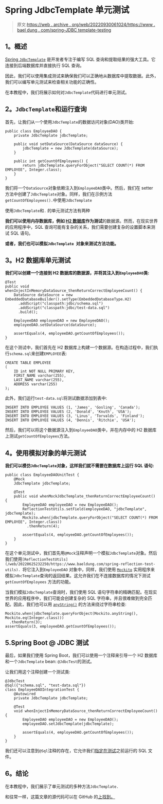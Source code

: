 # Spring JdbcTemplate 单元测试

> 原文:[https://web . archive . org/web/20220930061024/https://www . bael dung . com/spring-JDBC template-testing](https://web.archive.org/web/20220930061024/https://www.baeldung.com/spring-jdbctemplate-testing)

## **1。概述**

[Spring `JdbcTemplate`](/web/20220625232250/https://www.baeldung.com/spring-jdbc-jdbctemplate) 是开发者专注于编写 SQL 查询和提取结果的强大工具。它连接到后端数据库并直接执行 SQL 查询。

因此，我们可以使用集成测试来确保我们可以正确地从数据库中提取数据。此外，我们可以编写单元测试来检查相关功能的正确性。

在本教程中，我们将展示如何对`JdbcTemplate`代码进行单元测试。

## **2。`JdbcTemplate`和运行查询**

首先，让我们从一个使用`JdbcTemplate`的数据访问对象(DAO)类开始:

```
public class EmployeeDAO {
    private JdbcTemplate jdbcTemplate;

    public void setDataSource(DataSource dataSource) {
        jdbcTemplate = new JdbcTemplate(dataSource);
    }

    public int getCountOfEmployees() {
        return jdbcTemplate.queryForObject("SELECT COUNT(*) FROM EMPLOYEE", Integer.class);
    }
}
```

我们将一个`DataSource`对象依赖注入到`EmployeeDAO`类中。然后，我们在 setter 方法中创建了`JdbcTemplate`对象。同样，我们在示例方法`getCountOfEmployees().`中使用`JdbcTemplate`

使用`JdbcTemplate`和`.` 的单元测试方法有两种

**我们可以使用内存数据库，例如 [H2 数据库](/web/20220625232250/https://www.baeldung.com/spring-boot-h2-database)作为测试**的数据源。然而，在现实世界的应用程序中，SQL 查询可能有复杂的关系，我们需要创建复杂的设置脚本来测试 SQL 语句。

**或者，我们也可以模拟`JdbcTemplate `对象来测试方法功能。**

## **3。H2 数据库单元测试**

**我们可以创建一个连接到 H2 数据库的数据源，并将其注入到`EmployeeDAO`类:**

```
@Test
public void whenInjectInMemoryDataSource_thenReturnCorrectEmployeeCount() {
    DataSource dataSource = new EmbeddedDatabaseBuilder().setType(EmbeddedDatabaseType.H2)
      .addScript("classpath:jdbc/schema.sql")
      .addScript("classpath:jdbc/test-data.sql")
      .build();

    EmployeeDAO employeeDAO = new EmployeeDAO();
    employeeDAO.setDataSource(dataSource);

    assertEquals(4, employeeDAO.getCountOfEmployees());
}
```

在这个测试中，我们首先在 H2 数据库上构建一个数据源。在构造过程中，我们执行`schema.sql`来创建`EMPLOYEE`表:

```
CREATE TABLE EMPLOYEE
(
    ID int NOT NULL PRIMARY KEY,
    FIRST_NAME varchar(255),
    LAST_NAME varchar(255),
    ADDRESS varchar(255)
);
```

此外，我们运行`test-data.sql`将测试数据添加到表中:

```
INSERT INTO EMPLOYEE VALUES (1, 'James', 'Gosling', 'Canada');
INSERT INTO EMPLOYEE VALUES (2, 'Donald', 'Knuth', 'USA');
INSERT INTO EMPLOYEE VALUES (3, 'Linus', 'Torvalds', 'Finland');
INSERT INTO EMPLOYEE VALUES (4, 'Dennis', 'Ritchie', 'USA');
```

然后，我们可以将这个数据源注入到`EmployeeDAO`类中，并在内存中的 H2 数据库上测试`getCountOfEmployees`方法。

## **4。使用模拟对象的单元测试**

**我们可以模仿`JdbcTemplate`对象，这样我们就不需要在数据库上运行 SQL 语句:**

```
public class EmployeeDAOUnitTest {
    @Mock
    JdbcTemplate jdbcTemplate;

    @Test
    public void whenMockJdbcTemplate_thenReturnCorrectEmployeeCount() {
        EmployeeDAO employeeDAO = new EmployeeDAO();
        ReflectionTestUtils.setField(employeeDAO, "jdbcTemplate", jdbcTemplate);
        Mockito.when(jdbcTemplate.queryForObject("SELECT COUNT(*) FROM EMPLOYEE", Integer.class))
          .thenReturn(4);

        assertEquals(4, employeeDAO.getCountOfEmployees());
    }
}
```

在这个单元测试中，我们首先用`@Mock`注释声明一个模拟`JdbcTemplate`对象。然后我们使用`[ReflectionTestUtils](/web/20220625232250/https://www.baeldung.com/spring-reflection-test-utils). `将它注入到`EmployeeDAO` 对象中，同样，我们使用 [`Mockito`](/web/20220625232250/https://www.baeldung.com/mockito-mock-methods) 实用程序来模拟`JdbcTemplate`查询的返回结果。这允许我们在不连接数据库的情况下测试`getCountOfEmployees` 方法的功能。

当我们模拟`JdbcTemplate`查询时，我们使用 SQL 语句字符串的精确匹配。在现实世界的应用程序中，我们可能会创建复杂的 SQL 字符串，并且很难做到完全匹配。因此，我们也可以用 [`anyString()`](/web/20220625232250/https://www.baeldung.com/mockito-argument-matchers) 的方法来绕过字符串检查:

```
Mockito.when(jdbcTemplate.queryForObject(Mockito.anyString(), Mockito.eq(Integer.class)))
  .thenReturn(3);
assertEquals(3, employeeDAO.getCountOfEmployees());
```

## 5.Spring Boot @ JDBC 测试

最后，如果我们使用 Spring Boot，我们可以使用一个注释来引导一个 H2 数据库和一个`JdbcTemplate` bean: `@JdbcTest`的测试。

让我们用这个注释创建一个测试类:

```
@JdbcTest
@Sql({"schema.sql", "test-data.sql"})
class EmployeeDAOIntegrationTest {
    @Autowired
    private JdbcTemplate jdbcTemplate;

    @Test
    void whenInjectInMemoryDataSource_thenReturnCorrectEmployeeCount() {
        EmployeeDAO employeeDAO = new EmployeeDAO();
        employeeDAO.setJdbcTemplate(jdbcTemplate);

        assertEquals(4, employeeDAO.getCountOfEmployees());
    }
}
```

我们还可以注意到`@Sql`注释的存在，它允许我们[指定在测试](/web/20220625232250/https://www.baeldung.com/spring-boot-data-sql-and-schema-sql)之前运行的 SQL 文件。

## **6。结论**

在本教程中，我们展示了单元测试的多种方法`JdbcTemplate.`

和往常一样，这篇文章的源代码可以在 GitHub 的[上找到。](https://web.archive.org/web/20220625232250/https://github.com/eugenp/tutorials/tree/master/persistence-modules/spring-jdbc)